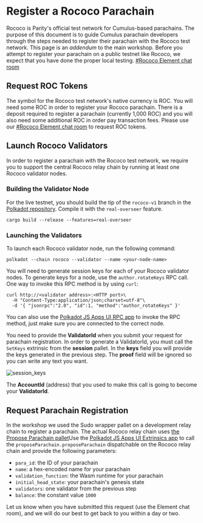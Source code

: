 # Register a Rococo Parachain

Rococo is Parity's official test network for Cumulus-based parachains. The purpose of this document
is to guide Cumulus parachain developers through the steps needed to register their parachain with
the Rococo test network. This page is an _addendum_ to the main workshop. Before you attempt to
register your parachain on a public testnet like Rococo, we expect that you have done the proper local testing.
[#Rococo Element chat room](https://app.element.io/#/room/!WuksvCDImqYSxvNmua:matrix.parity.io?via=matrix.org)

## Request ROC Tokens

The symbol for the Rococo test network's native currency is ROC. You will need some ROC in order to
register your Rococo parachain. There is a deposit required to register a parachain (currently 1,000
ROC) and you will also need some additional ROC in order pay transaction fees. Please use our
[#Rococo Element chat room](https://app.element.io/#/room/!WuksvCDImqYSxvNmua:matrix.parity.io?via=matrix.org)
to request ROC tokens.

## Launch Rococo Validators

In order to register a parachain with the Rococo test network, we require you to support the central
Rococo relay chain by running at least one Rococo validator nodes.

### Building the Validator Node

For the live testnet, you should build the tip of the `rococo-v1` branch in the [Polkadot repository](https://github.com/paritytech/polkadot).
Compile it with the `real-overseer` feature.
```shell
cargo build --release --features=real-overseer
```

### Launching the Validators

To launch each Rococo validator node, run the following command:

```shell
polkadot --chain rococo --validator --name <your-node-name>
```

You will need to generate session keys for each of your Rococo validator nodes. To generate keys for
a node, use the `author.rotateKeys` RPC call. One way to invoke this RPC method is by using `curl`:

```shell
curl http://<validator address>:<HTTP port>\
  -H "Content-Type:application/json;charset=utf-8"\
  -d '{ "jsonrpc":"2.0", "id":1, "method":"author_rotateKeys" }'
```

You can also use the [Polkadot JS Apps UI RPC app](https://polkadot.js.org/apps/#/rpc) to invoke the
RPC method, just make sure you are connected to the correct node.

You need to provide the **ValidatorId** when you submit your request for parachain registration.
In order to generate a ValidatorId, you must call the `SetKeys` extrinsic from the **session** pallet.
In the **keys** field you will provide the keys generated in the previous step.
The **proof** field will be ignored so you can write any text you want.

![session_keys](../../../assets/img/session-keys.png)

The **AccountId** (address) that you used to make this call is going to become your **ValidatorId**.

## Request Parachain Registration

In the workshop we used the Sudo wrapper pallet on a development
relay chain to register a parachain. The actual Rococo relay chain uses
[the Propose Parachain pallet](https://github.com/paritytech/polkadot/blob/rococo-v1/runtime/rococo/src/propose_parachain.rs)Use the
[Polkadot JS Apps UI Extrinsics app](https://polkadot.js.org/apps/#/extrinsics?rpc=wss://rococo-rpc.polkadot.io)
to call the `proposeParachain.proposeParachain` dispatchable on the Rococo relay chain and provide
the following parameters:

- `para_id`: the ID of your parachain
- `name`: a hex-encoded name for your parachain
- `validation_function`: the Wasm runtime for your parachain
- `initial_head_state`: your parachain's genesis state
- `validators`: one validator from the previous step
- `balance`: the constant value `1000`

Let us know when you have submitted this request (use the Element chat room), and we will do our
best to get back to you within a day or two.
